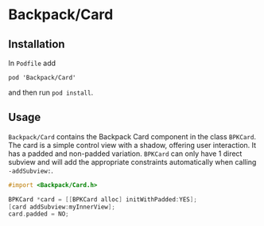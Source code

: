 # Backpack/Card

## Installation

In `Podfile` add

```
pod 'Backpack/Card'
```

and then run `pod install`.

## Usage

`Backpack/Card` contains the Backpack Card component in the class `BPKCard`. The card is a simple control view with a shadow, offering user interaction. It has a padded and non-padded variation. `BPKCard` can only have 1 direct subview and will add the appropriate constraints automatically when calling `-addSubview:`.


```objective-c
#import <Backpack/Card.h>

BPKCard *card = [[BPKCard alloc] initWithPadded:YES];
[card addSubview:myInnerView];
card.padded = NO;
```

